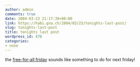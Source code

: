 ```yaml
---
author: admin
comments: true
date: 2004-03-23 21:17:39+00:00
link: https://habi.gna.ch/2004/03/23/tonights-last-post/
slug: tonights-last-post
title: tonights last post
wordpress_id: 478
categories:
- none
---
```


the [free-for-all friday](http://ffaf.orangehairedboy.com/) sounds like something to do for next friday!
